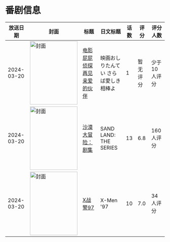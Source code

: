 # 番剧信息

|放送日期|封面|标题|日文标题|话数|评分|评分人数|
|---|---|---|---|---|---|---|
|2024-03-20|<img src="https://lain.bgm.tv/pic/cover/c/3d/1e/455630_kj070.jpg" alt="封面" style="width:150px;height:200px;object-fit:cover;">|[电影屁屁侦探 再见亲爱的伙伴](https://bangumi.tv/subject/455630)|映画おしりたんてい さらば愛しき相棒よ|1|暂无评分|少于10人评分|
|2024-03-20|<img src="https://lain.bgm.tv/pic/cover/c/e3/37/465348_1wzu6.jpg" alt="封面" style="width:150px;height:200px;object-fit:cover;">|[沙漠大冒险：剧集](https://bangumi.tv/subject/465348)|SAND LAND: THE SERIES|13|6.8|160人评分|
|2024-03-20|<img src="https://lain.bgm.tv/pic/cover/c/0e/b5/440661_bsZwE.jpg" alt="封面" style="width:150px;height:200px;object-fit:cover;">|[X战警97](https://bangumi.tv/subject/440661)|X-Men '97|10|7.0|34人评分|
